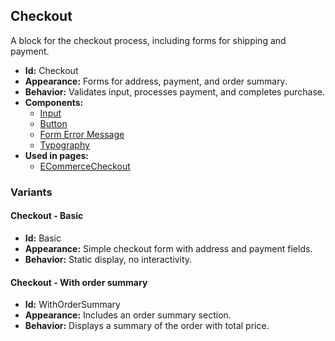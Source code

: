 ## Checkout
A block for the checkout process, including forms for shipping and payment.
- **Id:** Checkout
- **Appearance:** Forms for address, payment, and order summary.
- **Behavior:** Validates input, processes payment, and completes purchase.
- **Components:**
  - [Input](../components/Input.md)
  - [Button](../components/Button.md)
  - [Form Error Message](components.md#form-error-message)
  - [Typography](../components/Typography.md)
- **Used in pages:**
  - [ECommerceCheckout](../pages/ECommerceCheckout.md)
### Variants
#### Checkout - **Basic**
- **Id:** Basic
- **Appearance:** Simple checkout form with address and payment fields.
- **Behavior:** Static display, no interactivity.
#### Checkout - **With order summary**
- **Id:** WithOrderSummary
- **Appearance:** Includes an order summary section.
- **Behavior:** Displays a summary of the order with total price.
